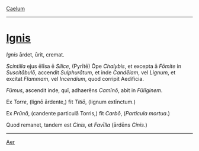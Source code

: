 [Caelum](../004-caelum/004-caelum.md)

---

# [Ignis](https://www.archive.org/stream/cu31924032499455#page/n47/mode/1up)

*Ignis* ārdet, ūrit, cremat.

*Scintilla* ejus ēlīsa ē *Silice*, (Pyrītē) Ōpe *Chalybis*, et excepta ā *Fōmite* in *Suscitābulō*, accendit *Sulphurātum*, et inde *Candēlam*, vel *Lignum*, et excitat *Flammam*, vel *Incendium*, quod corripit Aedificia.

*Fūmus*, ascendit inde, quī, adhaerēns *Camīnō*, abit in *Fūlīginem*.

Ex *Torre*, (lignō ārdente,) fit *Titiō*, (lignum extīnctum.)

Ex *Prūnā*, (candente particulā Torris,) fit *Carbō*, (*Particula mortua*.)

Quod remanet, tandem est *Cinis*, et *Favīlla* (ārdēns *Cinis*.)

---

[Aer](../006-aer/006-aer.md)
